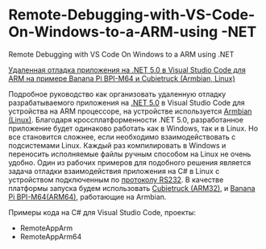 # Remote-Debugging-with-VS-Code-On-Windows-to-a-ARM-using -NET
 Remote Debugging with VS Code On Windows to a ARM using .NET

[ Удаленная отладка приложения на .NET 5.0 в Visual Studio Code для ARM на примере Banana Pi BPI-M64 и Cubietruck (Armbian, Linux)](http://devdotnet.org/post/udalennaya-otladka-net50-visual-studio-code-dlya-arm-banana-pi-bpi-m64-i-cubietruck-armbian-linux/ " Удаленная отладка приложения на .NET 5.0 в Visual Studio Code для ARM на примере Banana Pi BPI-M64 и Cubietruck (Armbian, Linux)")

Подробное руководство как организовать удаленную отладку разрабатываемого приложения на <a href="https://devdotnet.org/post/chto-novogo-v-net5/">.NET 5.0</a> в Visual Studio Code для устройства на ARM процессоре, на устройстве используется <a href="https://devdotnet.org/post/armbian-linux-distributiv-dlya-otladochnyh-plat-na-arm/">Armbian (Linux)</a>. Благодаря кроссплатформенности .NET 5.0, разработанное приложение будет одинаково работать как в Windows, так и в Linux. Но все становится сложнее, если необходимо взаимодействовать с подсистемами Linux. Каждый раз компилировать в Windows и переносить исполняемые файлы ручным способом на Linux не очень удобно. Один из рабочих примеров для подобного решения является задача отладки взаимодействия приложения на C# в Linux с устройством подключенным по <a href="https://ru.wikipedia.org/wiki/RS-232">протоколу RS232</a>. В качестве платформы запуска будем использовать <a href="https://devdotnet.org/post/otladochnaya-plata-cubietruck/">Cubietruck (ARM32)</a>, и <a href="https://devdotnet.org/post/otladochnaya-plata-banana-pi-bpi-m64/">Banana Pi BPI-M64(ARM64)</a>, работающие на Armbian.

Примеры кода на C# для Visual Studio Code, проекты:

- RemoteAppArm
- RemoteAppArm64